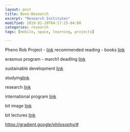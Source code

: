 ```yaml
---
layout: post
title: Bonn-Research
excerpt: "Research Institutes"
modified: 2019-01-20T04:17:25-04:00
categories: research
tags: [mobile, space, learning, projects]

---
```


Pheno Rob Project - [link](https://phenorob.de)
recommended reading - books [link](https://www.informatik.uni-bonn.de/en/for-students/master-of-science-in-computer-science/recommended-reading-for-new-students)

erasmus program - march1 deadling [link](http://www.i1.informatik.uni-bonn.de/doku.php?id=en:erasmus:start)

sustainable development [link](https://www.uni-bonn.de/research/research-profile/innovation-and-technology-for-sustainable-futures/Innovation-and-technology-for-sustainable-futures)

studying[link](https://www.uni-bonn.de/studying)

research [link](https://www.uni-bonn.de/research/research-profile/Researchprofile)

international program [link](https://basis.uni-bonn.de/qisserver/rds?state=wtree&search=1&trex=step&root120182=177063%7C177080%7C179876&P.vx=lang)

bit image [link](https://sites.google.com/site/bitimageprocessing/home/projects)

bit lectures [link](https://www.researchgate.net/project/lectures-on-image-processing)

https://gradient.google/philosophy/#
